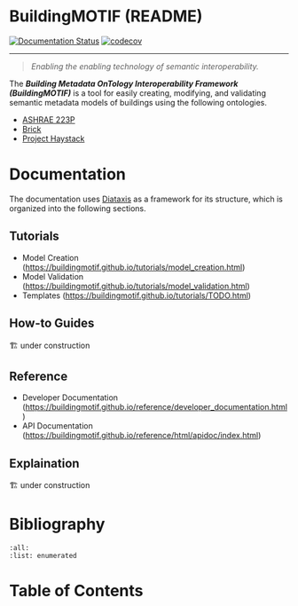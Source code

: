 # BuildingMOTIF (README)

[![Documentation Status](https://readthedocs.org/projects/buildingmotif/badge/?version=latest)](https://buildingmotif.readthedocs.io/en/latest/?badge=latest) 
[![codecov](https://codecov.io/gh/NREL/BuildingMOTIF/branch/main/graph/badge.svg?token=HAFSYH45NX)](https://codecov.io/gh/NREL/BuildingMOTIF) 

---

> *Enabling the enabling technology of semantic interoperability.*

The ***Building Metadata OnTology Interoperability Framework (BuildingMOTIF)*** is a tool for easily creating, modifying, and validating semantic metadata models of buildings using the following ontologies.

- [ASHRAE 223P](https://www.ashrae.org/about/news/2018/ashrae-s-bacnet-committee-project-haystack-and-brick-schema-collaborating-to-provide-unified-data-semantic-modeling-solution)
- [Brick](https://brickschema.org/)
- [Project Haystack](https://project-haystack.org/)

# Documentation

The documentation uses [Diataxis](https://diataxis.fr/) as a framework for its structure, which is organized into the following sections.

## Tutorials

- Model Creation (https://buildingmotif.github.io/tutorials/model_creation.html)
- Model Validation (https://buildingmotif.github.io/tutorials/model_validation.html)
- Templates (https://buildingmotif.github.io/tutorials/TODO.html)

## How-to Guides

🏗️ under construction

## Reference

- Developer Documentation (https://buildingmotif.github.io/reference/developer_documentation.html)
- API Documentation (https://buildingmotif.github.io/reference/html/apidoc/index.html)

## Explaination

🏗️ under construction

# Bibliography

```{bibliography}
:all:
:list: enumerated
```

# Table of Contents

```{tableofcontents}
```